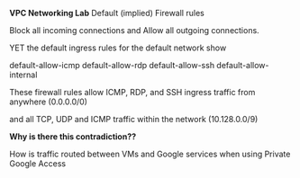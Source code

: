 **VPC Networking Lab**
Default (implied) Firewall rules

Block all incoming connections and
Allow all outgoing connections.

YET the default ingress rules for the default network show

default-allow-icmp
default-allow-rdp 
default-allow-ssh 
default-allow-internal 

These firewall rules allow ICMP, RDP, and SSH ingress traffic from anywhere (0.0.0.0/0)

and all TCP, UDP and ICMP traffic within the network (10.128.0.0/9)

**Why is there this contradiction??**


How is traffic routed between VMs and Google services when using Private Google Access
